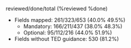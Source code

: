 reviewed/done/total (%reviewed %done)

- Fields mapped: 261/323/653 (40.0% 49.5%)
    - Mandatory: 166/211/437 (38.0% 48.3%)
    - Optional: 95/112/216 (44.0% 51.9%)
- Fields without TED guidance: 530 (81.2%)
